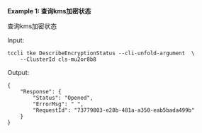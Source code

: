 **Example 1: 查询kms加密状态**

查询kms加密状态

Input: 

```
tccli tke DescribeEncryptionStatus --cli-unfold-argument  \
    --ClusterId cls-mu2or8b8
```

Output: 
```
{
    "Response": {
        "Status": "Opened",
        "ErrorMsg": " ",
        "RequestId": "73779803-e28b-481a-a350-eab5bada499b"
    }
}
```

